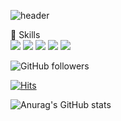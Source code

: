 <!--
**leeyuuj/leeyuuj** is a ✨ _special_ ✨ repository because its `README.md` (this file) appears on your GitHub profile.

Here are some ideas to get you started:

- 🔭 I’m currently working on ...
- 🌱 I’m currently learning ...
- 👯 I’m looking to collaborate on ...
- 🤔 I’m looking for help with ...
- 💬 Ask me about ...
- 📫 How to reach me: ...
- 😄 Pronouns: ...
- ⚡ Fun fact: ...
-->

![header](https://capsule-render.vercel.app/api?type=Waving&color=6FC7E1&height=200&section=header&text=YujeongLee&fontSize=80)

💪 Skills <br>
<img src="https://img.shields.io/badge/Python-3766AB?style=flat-square&logo=Python&logoColor=white"> <img src="https://img.shields.io/badge/TensorFlow-FF6F00?style=flat-square&logo=TensorFlow&logoColor=white"> <img src="https://img.shields.io/badge/Keras-D00000?style=flat-square&logo=Keras&logoColor=white"> <img src="https://img.shields.io/badge/Coursera-0056D2?style=flat-square&logo=Coursera&logoColor=white"> <img src="https://img.shields.io/badge/Google Colab-F9AB00?style=flat-square&logo=Google Colab&logoColor=white">

![GitHub followers](https://img.shields.io/github/followers/leeyuuj?style=social)

[![Hits](https://hits.seeyoufarm.com/api/count/incr/badge.svg?url=https%3A%2F%2Fgithub.com%2Fleeyuuj%2Fhit-counter&count_bg=%2321211C&title_bg=%230A8BF7&icon=&icon_color=%23E7E7E7&title=hits&edge_flat=false)](https://hits.seeyoufarm.com)

![Anurag's GitHub stats](https://github-readme-stats.vercel.app/api?username=leeyuuj&show_icons=true&theme=radical)

